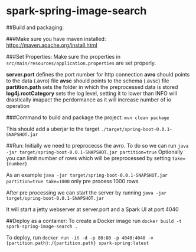 # spark-spring-image-search

##Build and packaging:

###Make sure you have maven installed:
https://maven.apache.org/install.html

###Set Properties:
Make sure the properties in `src/main/resources/application.properties` are set properly.

**server.port** defines the port number for http connection
**avro** should points to the data (.avro) file
**avsc** should points to the schema (.avsc) file
**partition.path** sets the folder in which the preprocessed data is stored
**log4j.rootCategory** sets the log level, setting it to lower than INFO will drastically imapact the perdormance as it will increase number of io operation

###Command to build and package the project:
`mvn clean package`

This should add a uberjar to the target `./target/spring-boot-0.0.1-SNAPSHOT.jar`

##Run:
Initially we need to preprocecss the avro. To do so  we can run `java -jar target/spring-boot-0.0.1-SNAPSHOT.jar partition=true`
Optionally you can limit number of rows which will be preprocessed by setting `take={number}`

As an example `java -jar target/spring-boot-0.0.1-SNAPSHOT.jar partition=true take=1000` only pre process 1000 rows

After pre processing we can start the server by running `java -jar target/spring-boot-0.0.1-SNAPSHOT.jar`

It will start a jetty webserver at server.port and a Spark UI at port 4040

##Deploy as a container:
To create a Docker image run `docker build -t spark-spring-image-search .`

To deploy, run `docker run -it -d -p 80:80 -p 4040:4040 -v {partition.path}:/{partition.path} spark-spring:latest `

